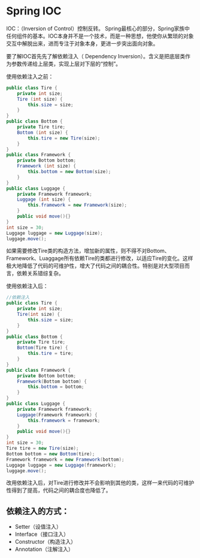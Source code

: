 # Spring IOC

IOC：（Inversion of Control）控制反转。 Spring最核心的部分，Spring家族中任何组件的基本。IOC本身并不是一个技术，而是一种思想，他使你从繁琐的对象交互中解脱出来，进而专注于对象本身，更进一步突出面向对象。

要了解IOC首先先了解依赖注入（ Dependency  Inversion）。含义是把底层类作为参数传递给上层类，实现上层对下层的“控制”。

使用依赖注入之前：

```java
public class Tire {
    private int size;
    Tire (int size) {
        this.size = size;
    }
}
public class Bottom {
    private Tire tire;
    Bottom (int size) {
        this.tire = new Tire(size);
    }
}
public class Framework {
    private Bottom bottom;
    Framework (int size) {
        this.bottom = new Bottom(size);
    }
}
public class Luggage {
    private Framework framework;
    Luggage (int size) {
        this.framework = new Framework(size);
    }
    public void move(){}
}
int size = 30;
Luggage luggage = new Luggage(size);
luggage.move();
```

如果需要修改Tire类的构造方法，增加新的属性，则不得不对Bottom、Framework、Luaggage所有依赖Tire的类都进行修改，以适应Tire的变化。这样极大地降低了代码的可维护性，增大了代码之间的耦合性。特别是对大型项目而言，依赖关系错综复杂。

使用依赖注入后：

```java
//依赖注入
public class Tire {
    private int size;
    Tire(int size) {
        this.size = size;
    }
}
public class Bottom {
    private Tire tire;
    Bottom(Tire tire) {
        this.tire = tire;
    }
}
public class Framework {
    private Bottom bottom;
    Framework(Bottom bottom) {
        this.bottom = bottom;
    }
}
public class Luggage {
    private Framework framework;
    Luggage(Framework framework) {
        this.framework = framework;
    }
    public void move(){}
}
int size = 30;
Tire tire = new Tire(size);
Bottom bottom = new Bottom(tire);
Framework framework = new Framework(bottom);
Luggage luggage = new Luggage(framework);
luggage.move();
```

改用依赖注入后，对Tire进行修改并不会影响到其他的类，这样一来代码的可维护性得到了提高，代码之间的耦合度也降低了。

## 依赖注入的方式：

- Setter（设值注入）
- Interface（接口注入）
- Constructor（构造注入）
- Annotation（注解注入）